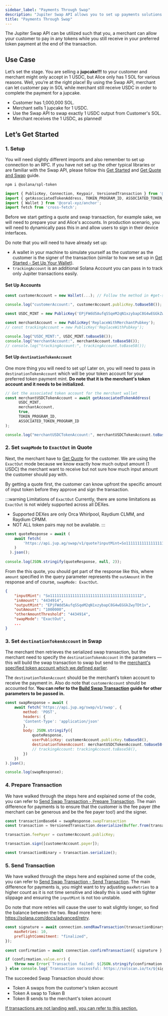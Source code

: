 ```yaml
---
sidebar_label: "Payments Through Swap"
description: "Jupiter Swap API allows you to set up payments solutions for your products."
title: "Payments Through Swap"
---
```


<head>
    <title>Payments Through Swap</title>
    <meta name="twitter:card" content="summary" />
</head>

The Jupiter Swap API can be utilized such that you, a merchant can allow your customer to pay in any tokens while you still receive in your preferred token payment at the end of the transaction.

## Use Case

Let’s set the stage. You are selling a **jupcake!!!** to your customer and merchant might only accept in 1 USDC, but Alice only has 1 SOL for various reasons. Well, you’re at the right place! By using the Swap API, merchant can let customer pay in SOL while merchant still receive USDC in order to complete the payment for a jupcake.

- Customer has 1,000,000 SOL.
- Merchant sells 1 jupcake for 1 USDC.
- Use the Swap API to swap exactly 1 USDC output from Customer's SOL.
- Merchant receives the 1 USDC, as planned!

## Let’s Get Started

### 1. Setup

You will need slightly different imports and also remember to set up connection to an RPC. If you have not set up the other typical libraries or are familiar with the Swap API, please follow this [Get Started](../1-get-started.md) and [Get Quote and Swap](./1-get-quote.md) guide.

```bash
npm i @solana/spl-token
```

```jsx
import { PublicKey, Connection, Keypair, VersionedTransaction } from '@solana/web3.js';
import { getAssociatedTokenAddress, TOKEN_PROGRAM_ID, ASSOCIATED_TOKEN_PROGRAM_ID } from '@solana/spl-token';
import { Wallet } from '@coral-xyz/anchor';
import fetch from 'cross-fetch';
```

Before we start getting a quote and swap transaction, for example sake, we will need to prepare your and Alice's accounts. In production scenario, you will need to dynamically pass this in and allow users to sign in their device interfaces.

Do note that you will need to have already set up:
- A wallet in your machine to simulate yourself as the customer as the customer is the signer of the transaction (similar to how we set up in [Get Started - Set Up Your Wallet](../1-get-started.md#4-set-up-your-wallet)).
- `trackingAccount` is an additional Solana Account you can pass in to track only Jupiter transactions easily.

#### Set Up Accounts

```jsx
const customerAccount = new Wallet(...); // Follow the method in #get-started

console.log("customerAccount:", customerAccount.publicKey.toBase58());

const USDC_MINT = new PublicKey('EPjFWdd5AufqSSqeM2qN1xzybapC8G4wEGGkZwyTDt1v'); // Your preferred token payment

const merchantAccount = new PublicKey('ReplaceWithMerchantPubkey');
// const trackingAccount = new PublicKey('ReplaceWithPubkey');

console.log("USDC_MINT:", USDC_MINT.toBase58());
console.log("merchantAccount:", merchantAccount.toBase58());
// console.log("trackingAccount:", trackingAccount.toBase58());
```

#### Set Up `destinationTokenAccount`

One more thing you will need to set up! Later on, you will need to pass in `destinationTokenAccount` which will be your token account for your preferred token payment mint. **Do note that it is the merchant's token account and it needs to be initialized.**

```jsx
// Get the associated token account for the merchant wallet
const merchantUSDCTokenAccount = await getAssociatedTokenAddress(
	  USDC_MINT,
	  merchantAccount,
	  true,
	  TOKEN_PROGRAM_ID,
	  ASSOCIATED_TOKEN_PROGRAM_ID
);

console.log("merchantUSDCTokenAccount:", merchantUSDCTokenAccount.toBase58());
```

### 2. Set `swapMode` to `ExactOut` in Quote

Next, the merchant have to [Get Quote](./1-get-quote.md) for the customer. We are using the `ExactOut` mode because we know exactly how much output amount (1 USDC) the merchant want to receive but not sure how much input amount the customer should pay with.

By getting a quote first, the customer can know upfront the specific amount of input token before they approve and sign the transaction.

:::warning Limitations of `ExactOut`
Currently, there are some limitations as `ExactOut` is not widely supported across all DEXes.
- Supported DEXes are only Orca Whirlpool, Raydium CLMM, and Raydium CPMM.
- NOT ALL token pairs may not be available.
:::

```jsx
const quoteResponse = await (
    await fetch(
        'https://api.jup.ag/swap/v1/quote?inputMint=So11111111111111111111111111111111111111112&outputMint=EPjFWdd5AufqSSqeM2qN1xzybapC8G4wEGGkZwyTDt1v&amount=100000&slippageBps=50&restrictIntermediateTokens=true&swapMode=ExactOut'
    )
  ).json();
  
console.log(JSON.stringify(quoteResponse, null, 2));
```

From the this quote, you should get part of the response like this, where `amount` specified in the query parameter represents the `outAmount` in the response and of course, `swapMode: ExactOut`.

```json
{
    "inputMint": "So11111111111111111111111111111111111111112",
    "inAmount": "4434914",
    "outputMint": "EPjFWdd5AufqSSqeM2qN1xzybapC8G4wEGGkZwyTDt1v",
    "outAmount": "1000000",
    "otherAmountThreshold": "4434914",
    "swapMode": "ExactOut",
    ...
}
```

### 3. Set `destinationTokenAccount` in Swap

The merchant then retrieves the serialized swap transaction, but the merchant need to specify the `destinationTokenAccount` in the parameters — this will build the swap transaction to swap but send to the [merchant's specified token account which we defined earlier](#set-up-destinationtokenaccount).

The `destinationTokenAccount` should be the merchant’s token account to receive the payment in. Also do note that `customerAccount` should be accounted for. **You can refer to the [Build Swap Transaction](./2-build-swap-transaction.mdx) guide for other parameters to be passed in.**

```jsx
const swapResponse = await (
    await fetch('https://api.jup.ag/swap/v1/swap', {
        method: 'POST',
        headers: {
        'Content-Type': 'application/json'
        },
        body: JSON.stringify({
            quoteResponse,
            userPublicKey: customerAccount.publicKey.toBase58(),
            destinationTokenAccount: merchantUSDCTokenAccount.toBase58(),
            // trackingAccount: trackingAccount.toBase58(),
        })
    })
).json();

console.log(swapResponse);
```

### 4. Prepare Transaction

We have walked through the steps here and explained some of the code, you can refer to [Send Swap Transaction - Prepare Transaction](./3-send-swap-transaction.md#prepare-transaction). The main difference for payments is to ensure that the customer is the fee payer (the merchant can be generous and be the fee payer too!) and the signer.

```jsx
const transactionBase64 = swapResponse.swapTransaction
const transaction = VersionedTransaction.deserialize(Buffer.from(transactionBase64, 'base64'));

transaction.feePayer = customerAccount.publicKey;

transaction.sign([customerAccount.payer]);

const transactionBinary = transaction.serialize();
```

### 5. Send Transaction

We have walked through the steps here and explained some of the code, you can refer to [Send Swap Transaction - Send Transaction](./3-send-swap-transaction.md#send-transaction). The main difference for payments is, you might want to try adjusting `maxRetries` to a higher count as it is not time sensitive and ideally this is used with tighter slippage and ensuring the `inputMint` is not too unstable.

Do note that more retries will cause the user to wait slightly longer, so find the balance between the two. Read more here: https://solana.com/docs/advanced/retry.

```jsx
const signature = await connection.sendRawTransaction(transactionBinary, {
    maxRetries: 10,
    preflightCommitment: "finalized",
});
  
const confirmation = await connection.confirmTransaction({ signature }, "finalized");

if (confirmation.value.err) {
    throw new Error(`Transaction failed: ${JSON.stringify(confirmation.value.err)}\nhttps://solscan.io/${signature}/`);
} else console.log(`Transaction successful: https://solscan.io/tx/${signature}/`);
```

The succeeded Swap Transaction should show:
- Token A swaps from the customer's token account
- Token A swap to Token B
- Token B sends to the merchant's token account

[If transactions are not landing well, you can refer to this section.](./3-send-swap-transaction.md#oh-transaction-not-landing)
